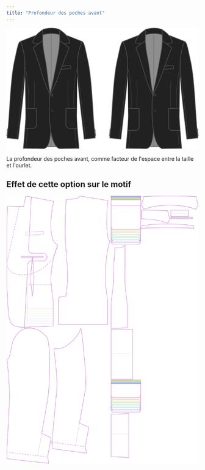 ```yaml
---
title: "Profondeur des poches avant"
---
```


![Profondeur des poches avant](frontpocketdepth.svg)

La profondeur des poches avant, comme facteur de l'espace entre la taille et l'ourlet.

## Effet de cette option sur le motif

![Cette image montre l'effet de cette option en superposant plusieurs variantes qui ont une valeur différente pour cette option](jaeger_frontpocketdepth_sample.svg "Effet de cette option sur le motif")
